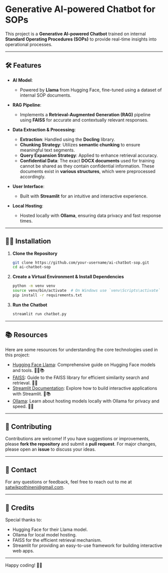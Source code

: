 # Generative AI-powered Chatbot for SOPs

This project is a **Generative AI-powered Chatbot** trained on internal **Standard Operating Procedures (SOPs)** to provide real-time insights into operational processes.

---

## 🛠️ Features

- **AI Model**: 
  - Powered by **Llama** from Hugging Face, fine-tuned using a dataset of internal SOP documents.

- **RAG Pipeline**: 
  - Implements a **Retrieval-Augmented Generation (RAG)** pipeline using **FAISS** for accurate and contextually relevant responses.

- **Data Extraction & Processing**:
  - **Extraction**: Handled using the **Docling** library.
  - **Chunking Strategy**: Utilizes **semantic chunking** to ensure meaningful text segments.
  - **Query Expansion Strategy**: Applied to enhance retrieval accuracy.
  - **Confidential Data**: The exact **DOCX documents** used for training cannot be shared as they contain confidential information. These documents exist in **various structures**, which were preprocessed accordingly.

- **User Interface**: 
  - Built with **Streamlit** for an intuitive and interactive experience.

- **Local Hosting**: 
  - Hosted locally with **Ollama**, ensuring data privacy and fast response times.

---

## 🧑‍💻 Installation

1. **Clone the Repository**
   ```bash
   git clone https://github.com/your-username/ai-chatbot-sop.git
   cd ai-chatbot-sop
   ```

2. **Create a Virtual Environment & Install Dependencies**
   ```bash
   python -m venv venv
   source venv/bin/activate  # On Windows use `venv\Scripts\activate`
   pip install -r requirements.txt
   ```

3. **Run the Chatbot**
   ```bash
   streamlit run chatbot.py
   ```

---

## 📚 Resources

Here are some resources for understanding the core technologies used in this project:

- [Hugging Face Llama](https://huggingface.co/docs): Comprehensive guide on Hugging Face models and tools. 🧑‍💻📚
- [FAISS](https://faiss.ai/): Guide to the FAISS library for efficient similarity search and retrieval. 📖🔧
- [Streamlit Documentation](https://docs.streamlit.io/): Explore how to build interactive applications with Streamlit. 🌟📚
- [Ollama](https://ollama.com/): Learn about hosting models locally with Ollama for privacy and speed. 🚀📖

---

## 📝 Contributing

Contributions are welcome! If you have suggestions or improvements, please **fork the repository** and submit a **pull request**. For major changes, please open an **issue** to discuss your ideas.

---

## 📧 Contact

For any questions or feedback, feel free to reach out to me at satwikpothineni@gmail.com.

---

## 🔗 Credits

Special thanks to:

- Hugging Face for their Llama model.
- Ollama for local model hosting.
- FAISS for the efficient retrieval mechanism.
- Streamlit for providing an easy-to-use framework for building interactive web apps.

---

Happy coding! 🚀🎉
